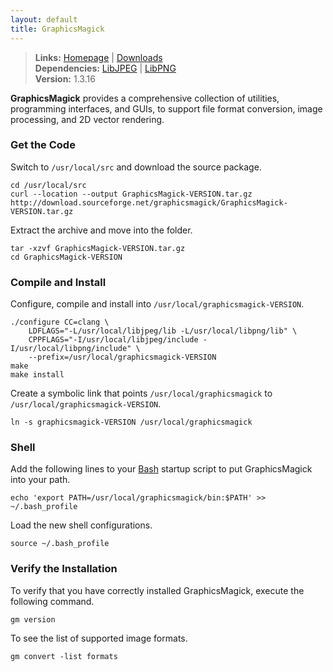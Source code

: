 ```yaml
---
layout: default
title: GraphicsMagick
---
```


> **Links:** [Homepage](http://www.graphicsmagick.org/) | [Downloads](http://www.graphicsmagick.org/download.html)  
> **Dependencies:** [LibJPEG](lib-jpeg.html) | [LibPNG](lib-png.html)  
> **Version:** <span id="version">1.3.16</span>


**GraphicsMagick** provides a comprehensive collection of utilities, programming interfaces, and GUIs, to support file format conversion, image processing, and 2D vector rendering.


### Get the Code

Switch to `/usr/local/src` and download the source package.

	cd /usr/local/src
	curl --location --output GraphicsMagick-VERSION.tar.gz http://download.sourceforge.net/graphicsmagick/GraphicsMagick-VERSION.tar.gz

Extract the archive and move into the folder.

	tar -xzvf GraphicsMagick-VERSION.tar.gz
	cd GraphicsMagick-VERSION


### Compile and Install

Configure, compile and install into `/usr/local/graphicsmagick-VERSION`.

	./configure CC=clang \
		LDFLAGS="-L/usr/local/libjpeg/lib -L/usr/local/libpng/lib" \
		CPPFLAGS="-I/usr/local/libjpeg/include -I/usr/local/libpng/include" \
		--prefix=/usr/local/graphicsmagick-VERSION
	make
	make install

Create a symbolic link that points `/usr/local/graphicsmagick` to `/usr/local/graphicsmagick-VERSION`.

	ln -s graphicsmagick-VERSION /usr/local/graphicsmagick


### Shell

Add the following lines to your [Bash](http://en.wikipedia.org/wiki/Bash_%28Unix_shell%29) startup script to put GraphicsMagick into your path.

	echo 'export PATH=/usr/local/graphicsmagick/bin:$PATH' >> ~/.bash_profile

Load the new shell configurations.

	source ~/.bash_profile


### Verify the Installation

To verify that you have correctly installed GraphicsMagick, execute the following command.

	gm version

To see the list of supported image formats.

	gm convert -list formats
